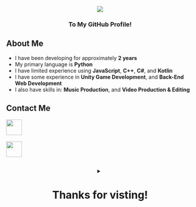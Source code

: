 <div align="center">
  <img src="https://steamuserimages-a.akamaihd.net/ugc/960838928918232348/CE0E0935ABF7FDC0948EF877D7A647ABADE17CDB/">
  <br>
  <h3> To My GitHub Profile! </h3>
</div>


## About Me

* I have been developing for approximately **2 years**
* My primary language is **Python**
* I have limited experience using **JavaScript**, **C++**, **C#**, and **Kotlin**
* I have some experience in **Unity Game Development**, and **Back-End Web Development**
* I also have skills in: **Music Production**, and **Video Production & Editing**


## Contact Me

<code><a href="https://discordapp.com/users/380798738295422978"><img src="https://img.icons8.com/color/48/000000/discord-logo.png" height="42"></a></code>
<br> <br>
<code><a href="mailto:kieran.lock@ymail.com"><img src="https://img.icons8.com/color/48/000000/yahoo-mail-app.png" height="42"></a></code>


## 

<div align="center">
  <details>
  <summary>
    <h1> <b> Thanks for visting! </b> </h1>
  </summary>
  <img src="https://media0.giphy.com/media/9eM1SWnqjrc40/200.gif" align="center">
</details>
</div>
